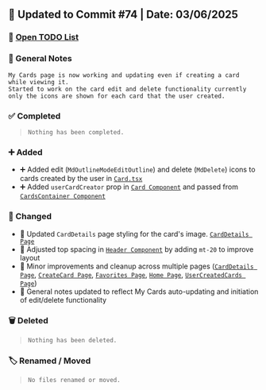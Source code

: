 ## 📅 Updated to Commit #74 | Date: 03/06/2025

### 🔗 [Open TODO List](./todo-list.md)

### 📝 General Notes

```
My Cards page is now working and updating even if creating a card while viewing it.
Started to work on the card edit and delete functionality currently only the icons are shown for each card that the user created.
```

### ✅ Completed

> `Nothing has been completed.`

### ➕ Added

- ➕ Added edit (`MdOutlineModeEditOutline`) and delete (`MdDelete`) icons to cards created by the user in [`Card.tsx`](./src/components/card/Card.tsx)
- ➕ Added `userCardCreator` prop in [`Card Component`](./src/components/card/Card.tsx) and passed from [`CardsContainer Component`](./src/components/card/CardsContainer.tsx)

### 🔄 Changed

- 🔄 Updated `CardDetails` page styling for the card's image.
  [`CardDetails Page`](./src/pages/CardDetails/CardDetails.page.tsx)
- 🔄 Adjusted top spacing in [`Header Component`](./src/components/other/Header.tsx) by adding `mt-20` to improve layout
- 🔄 Minor improvements and cleanup across multiple pages ([`CardDetails Page`](./src/pages/CardDetails/CardDetails.page.tsx),
  [`CreateCard Page`](./src/pages/CreateCard/CreateCard.page.tsx),
  [`Favorites Page`](./src/pages/Favorites/Favorites.page.tsx),
  [`Home Page`](./src/pages/Home/Home.page.tsx),
  [`UserCreatedCards Page`](./src/pages/UserCreatedCards/UserCreatedCards.page.tsx))
- 🔄 General notes updated to reflect My Cards auto-updating and initiation of edit/delete functionality

### 🗑️ Deleted

> `Nothing has been deleted.`

### 🏷️ Renamed / Moved

> `No files renamed or moved.`
